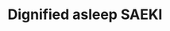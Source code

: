 --- 
title: "Dignified asleep SAEKI"
publishdate: "2019-1-9T16:48:46+02:00"
src: "https://365manga.net/manga/dignified-asleep-saeki"
image: "https://data.365manga.net/images/thumbnails/32559-dignified-asleep-saeki.jpg"
description: " The class representative, Saeki, uses an array of tactics to sleep during class. Tokimiya, the boy sitting next to her, tends to observe her different tactics and while doing so his interest begins to shift...
In other words, Saeki wants to sleep."
---